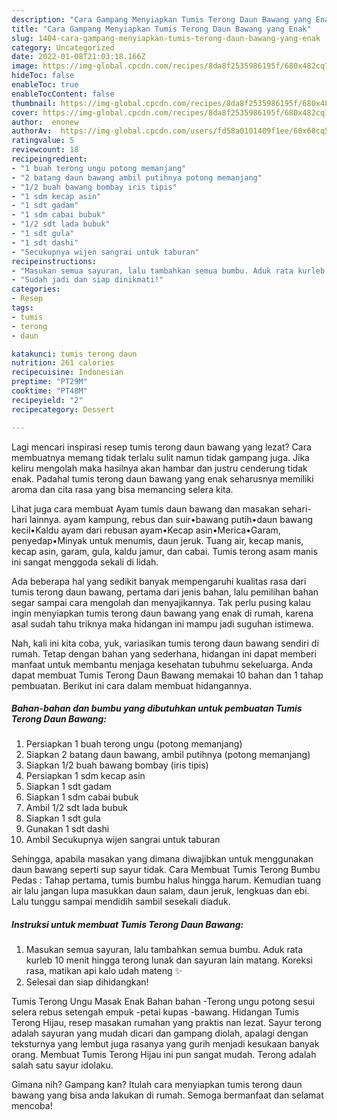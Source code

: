 ```yaml
---
description: "Cara Gampang Menyiapkan Tumis Terong Daun Bawang yang Enak"
title: "Cara Gampang Menyiapkan Tumis Terong Daun Bawang yang Enak"
slug: 1404-cara-gampang-menyiapkan-tumis-terong-daun-bawang-yang-enak
category: Uncategorized
date: 2022-01-08T21:03:18.166Z
image: https://img-global.cpcdn.com/recipes/8da8f2535986195f/680x482cq70/tumis-terong-daun-bawang-foto-resep-utama.jpg
hideToc: false
enableToc: true
enableTocContent: false
thumbnail: https://img-global.cpcdn.com/recipes/8da8f2535986195f/680x482cq70/tumis-terong-daun-bawang-foto-resep-utama.jpg
cover: https://img-global.cpcdn.com/recipes/8da8f2535986195f/680x482cq70/tumis-terong-daun-bawang-foto-resep-utama.jpg
author:  enonew
authorAv:  https://img-global.cpcdn.com/users/fd58a0101409f1ee/60x60cq50/avatar.jpg
ratingvalue: 5
reviewcount: 18
recipeingredient:
- "1 buah terong ungu potong memanjang"
- "2 batang daun bawang ambil putihnya potong memanjang"
- "1/2 buah bawang bombay iris tipis"
- "1 sdm kecap asin"
- "1 sdt gadam"
- "1 sdm cabai bubuk"
- "1/2 sdt lada bubuk"
- "1 sdt gula"
- "1 sdt dashi"
- "Secukupnya wijen sangrai untuk taburan"
recipeinstructions:
- "Masukan semua sayuran, lalu tambahkan semua bumbu. Aduk rata kurleb 10 menit hingga terong lunak dan sayuran lain matang. Koreksi rasa, matikan api kalo udah mateng ✨"
- "Sudah jadi dan siap dinikmati!"
categories:
- Resep
tags:
- tumis
- terong
- daun

katakunci: tumis terong daun 
nutrition: 261 calories
recipecuisine: Indonesian
preptime: "PT29M"
cooktime: "PT48M"
recipeyield: "2"
recipecategory: Dessert

---
```



Lagi mencari inspirasi resep tumis terong daun bawang yang lezat? Cara membuatnya memang tidak terlalu sulit namun tidak gampang juga. Jika keliru mengolah maka hasilnya akan hambar dan justru cenderung tidak enak. Padahal tumis terong daun bawang yang enak seharusnya memiliki aroma dan cita rasa yang bisa memancing selera kita.


Lihat juga cara membuat Ayam tumis daun bawang dan masakan sehari-hari lainnya. ayam kampung, rebus dan suir•bawang putih•daun bawang kecil•Kaldu ayam dari rebusan ayam•Kecap asin•Merica•Garam, penyedap•Minyak untuk menumis, daun jeruk. Tuang air, kecap manis, kecap asin, garam, gula, kaldu jamur, dan cabai. Tumis terong asam manis ini sangat menggoda sekali di lidah.

Ada beberapa hal yang sedikit banyak mempengaruhi kualitas rasa dari tumis terong daun bawang, pertama dari jenis bahan, lalu pemilihan bahan segar sampai cara mengolah dan menyajikannya. Tak perlu pusing kalau ingin menyiapkan tumis terong daun bawang yang enak di rumah, karena asal sudah tahu triknya maka hidangan ini mampu jadi suguhan istimewa.


Nah, kali ini kita coba, yuk, variasikan tumis terong daun bawang sendiri di rumah. Tetap dengan bahan yang sederhana, hidangan ini dapat memberi manfaat untuk membantu menjaga kesehatan tubuhmu sekeluarga. Anda dapat membuat Tumis Terong Daun Bawang memakai 10 bahan dan 1 tahap pembuatan. Berikut ini cara dalam membuat hidangannya.

<!--inarticleads1-->

##### Bahan-bahan dan bumbu yang dibutuhkan untuk pembuatan Tumis Terong Daun Bawang:

1. Persiapkan 1 buah terong ungu (potong memanjang)
1. Siapkan 2 batang daun bawang, ambil putihnya (potong memanjang)
1. Siapkan 1/2 buah bawang bombay (iris tipis)
1. Persiapkan 1 sdm kecap asin
1. Siapkan 1 sdt gadam
1. Siapkan 1 sdm cabai bubuk
1. Ambil 1/2 sdt lada bubuk
1. Siapkan 1 sdt gula
1. Gunakan 1 sdt dashi
1. Ambil Secukupnya wijen sangrai untuk taburan


Sehingga, apabila masakan yang dimana diwajibkan untuk menggunakan daun bawang seperti sup sayur tidak. Cara Membuat Tumis Terong Bumbu Pedas : Tahap pertama, tumis bumbu halus hingga harum. Kemudian tuang air lalu jangan lupa masukkan daun salam, daun jeruk, lengkuas dan ebi. Lalu tunggu sampai mendidih sambil sesekali diaduk. 

<!--inarticleads2-->

##### Instruksi untuk membuat Tumis Terong Daun Bawang:

1. Masukan semua sayuran, lalu tambahkan semua bumbu. Aduk rata kurleb 10 menit hingga terong lunak dan sayuran lain matang. Koreksi rasa, matikan api kalo udah mateng ✨
1. Selesai dan siap dihidangkan!

Tumis Terong Ungu Masak Enak Bahan bahan -Terong ungu potong sesui selera rebus setengah empuk -petai kupas -bawang. Hidangan Tumis Terong Hijau, resep masakan rumahan yang praktis nan lezat. Sayur terong adalah sayuran yang mudah dicari dan gampang diolah, apalagi dengan teksturnya yang lembut juga rasanya yang gurih menjadi kesukaan banyak orang. Membuat Tumis Terong Hijau ini pun sangat mudah. Terong adalah salah satu sayur idolaku. 

Gimana nih? Gampang kan? Itulah cara menyiapkan tumis terong daun bawang yang bisa anda lakukan di rumah. Semoga bermanfaat dan selamat mencoba!
